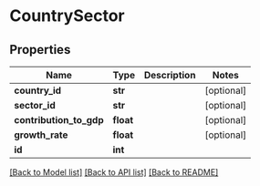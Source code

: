# CountrySector

## Properties
Name | Type | Description | Notes
------------ | ------------- | ------------- | -------------
**country_id** | **str** |  | [optional] 
**sector_id** | **str** |  | [optional] 
**contribution_to_gdp** | **float** |  | [optional] 
**growth_rate** | **float** |  | [optional] 
**id** | **int** |  | 

[[Back to Model list]](../README.md#documentation-for-models) [[Back to API list]](../README.md#documentation-for-api-endpoints) [[Back to README]](../README.md)



